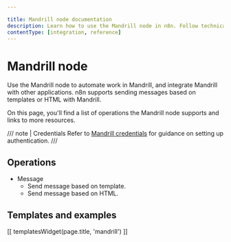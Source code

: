 ```yaml
---

title: Mandrill node documentation
description: Learn how to use the Mandrill node in n8n. Follow technical documentation to integrate Mandrill node into your workflows.
contentType: [integration, reference]
---
```


# Mandrill node

Use the Mandrill node to automate work in Mandrill, and integrate Mandrill with other applications. n8n supports sending messages based on templates or HTML with Mandrill.

On this page, you'll find a list of operations the Mandrill node supports and links to more resources.

/// note | Credentials
Refer to [Mandrill credentials](/integrations/builtin/credentials/mandrill.md) for guidance on setting up authentication. 
///

## Operations

* Message
    * Send message based on template.
    * Send message based on HTML.

## Templates and examples

<!-- see https://www.notion.so/n8n/Pull-in-templates-for-the-integrations-pages-37c716837b804d30a33b47475f6e3780 -->
[[ templatesWidget(page.title, 'mandrill') ]]
